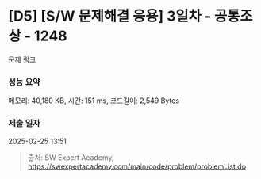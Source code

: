 # [D5] [S/W 문제해결 응용] 3일차 - 공통조상 - 1248 

[문제 링크](https://swexpertacademy.com/main/code/problem/problemDetail.do?contestProbId=AV15PTkqAPYCFAYD) 

### 성능 요약

메모리: 40,180 KB, 시간: 151 ms, 코드길이: 2,549 Bytes

### 제출 일자

2025-02-25 13:51



> 출처: SW Expert Academy, https://swexpertacademy.com/main/code/problem/problemList.do